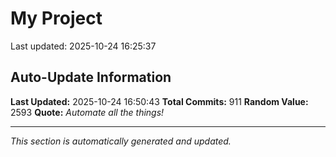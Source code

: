 # My Project


Last updated: 2025-10-24 16:25:37






















































































































































































































































































































































































































































































































































































































































































































































































































































































































































































































































































































































































































































































































































## Auto-Update Information

**Last Updated:** 2025-10-24 16:50:43
**Total Commits:** 911
**Random Value:** 2593
**Quote:** _Automate all the things!_

---
_This section is automatically generated and updated._